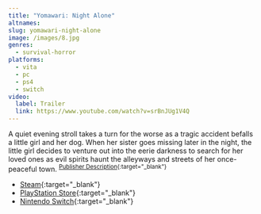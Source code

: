 ```yaml
---
title: "Yomawari: Night Alone"
altnames:
slug: yomawari-night-alone
image: /images/8.jpg
genres:
  - survival-horror
platforms:
  - vita
  - pc
  - ps4
  - switch
video:
  label: Trailer
  link: https://www.youtube.com/watch?v=srBnJUg1V4Q
---
```


A quiet evening stroll takes a turn for the worse as a tragic accident befalls a little girl and her dog. When her sister goes missing later in the night, the little girl decides to venture out into the eerie darkness to search for her loved ones as evil spirits haunt the alleyways and streets of her once-peaceful town. <sup>[Publisher Description](https://store.steampowered.com/app/477870/Yomawari_Night_Alone/){:target="_blank"}</sup>

- [Steam](https://store.steampowered.com/app/477870/Yomawari_Night_Alone/){:target="_blank"}
- [PlayStation Store](https://store.playstation.com/en-us/product/UP1063-CUSA09195_00-SHINYOMAWARI0001s){:target="_blank"}
- [Nintendo Switch](https://www.nintendo.com/store/products/yomawari-the-long-night-collection-switch/){:target="_blank"}